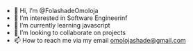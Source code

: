 - 👋 Hi, I’m @FolashadeOmoloja
- 👀 I’m interested in Software Engineerinf
- 🌱 I’m currently learning javascript
- 💞️ I’m looking to collaborate on projects
- 📫 How to reach me via my email omolojashade@gmail.com

<!---
FolashadeOmoloja/FolashadeOmoloja is a ✨ special ✨ repository because its `README.md` (this file) appears on your GitHub profile.
You can click the Preview link to take a look at your changes.
--->

